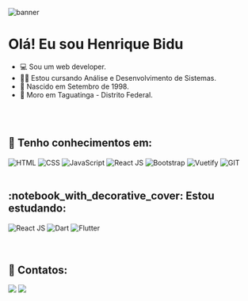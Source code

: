 ![banner](https://user-images.githubusercontent.com/95511751/148078672-ef420596-27bc-4cfa-8447-d683cc51efb5.gif)


# Olá! Eu sou Henrique Bidu

- 💻 Sou um web developer.
- 👨‍🎓 Estou cursando Análise e Desenvolvimento de Sistemas.
- 📅 Nascido em Setembro de 1998.
- 🏡 Moro em Taguatinga - Distrito Federal.

##

<div style="display: inline-block"></br>
  <h2>📘 Tenho conhecimentos em:</h2>
  <img align="center" alt="HTML" src="https://img.shields.io/badge/HTML-239120?style=for-the-badge&logo=html5&logoColor=white">
  <img align="center" alt="CSS" src="https://img.shields.io/badge/CSS-239120?&style=for-the-badge&logo=css3&logoColor=white">
  <img align="center" alt="JavaScript" src="https://img.shields.io/badge/JavaScript-323330?style=for-the-badge&logo=javascript&logoColor=F7DF1E">
  <img align="center" alt="React JS" src="https://img.shields.io/badge/React-20232A?style=for-the-badge&logo=react&logoColor=61DAFB">
  <img align="center" alt="Bootstrap" src="https://img.shields.io/badge/Bootstrap-563D7C?style=for-the-badge&logo=bootstrap&logoColor=white">
  <img align="center" alt="Vuetify" src="https://img.shields.io/badge/Vuetify-1867C0?style=for-the-badge&logo=vuetify&logoColor=AEDDFF">
  <img align="center" alt="GIT" src="https://img.shields.io/badge/git-%23F05033.svg?style=for-the-badge&logo=git&logoColor=white">
</div>

</br>
</br>

<div style="display: inline-block">
  <h2>:notebook_with_decorative_cover: Estou estudando:</h2>  
  <img align="center" alt="React JS" src="https://img.shields.io/badge/React-20232A?style=for-the-badge&logo=react&logoColor=61DAFB">
  <img align="center" alt="Dart" src="https://img.shields.io/badge/Dart-0175C2?style=for-the-badge&logo=dart&logoColor=white">
  <img align="center" alt="Flutter" src="https://img.shields.io/badge/Flutter-02569B?style=for-the-badge&logo=flutter&logoColor=white">
 <div>

</br>
</br>

<div> 
  <h2>📲 Contatos:</h2>
  <a href="https://www.linkedin.com/in/pedro-bidu-a3a4a4228/" target="_blank"><img src="https://img.shields.io/badge/-LinkedIn-%230077B5?style=for-the-badge&logo=linkedin&logoColor=white" target="_blank"></a> 
  <a href = "mailto:biduspedro@gmail.com"><img src="https://img.shields.io/badge/-Gmail-%23333?style=for-the-badge&logo=gmail&logoColor=white" target="_blank"></a>
</div>

